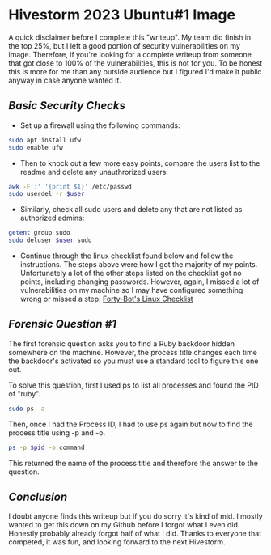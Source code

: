 # Hivestorm 2023 Ubuntu#1 Image

A quick disclaimer before I complete this "writeup". My team did finish in the top 25%, but I left a good portion of security vulnerabilities on my image. Therefore, if you're looking for a complete writeup from someone that got close to 100% of the vulnerabilities, this is not for you. To be honest this is more for me than any outside audience but I figured I'd make it public anyway in case anyone wanted it.

## *Basic Security Checks*
- Set up a firewall using the following commands: 
```sh
sudo apt install ufw
sudo enable ufw
```
- Then to knock out a few more easy points, compare the users list to the readme and delete any unauthrorized users:
```sh
awk -F':' '{print $1}' /etc/passwd
sudo userdel -r $user
```
- Similarly, check all sudo users and delete any that are not listed as authorized admins:
```sh
getent group sudo
sudo deluser $user sudo
```
- Continue through the linux checklist found below and follow the instructions. The steps above were how I got the majority of my points. Unfortunately a lot of the other steps listed on the checklist got no points, including changing passwords. However, again, I missed a lot of vulnerabilities on my machine so I may have configured something wrong or missed a step.
[Forty-Bot's Linux Checklist](https://github.com/Forty-Bot/linux-checklist)

## *Forensic Question #1*
The first forensic question asks you to find a Ruby backdoor hidden somewhere on the machine. However, the process title changes each time the backdoor's activated so you must use a standard tool to figure this one out.

To solve this question, first I used ps to list all processes and found the PID of "ruby".
```sh
sudo ps -a
```
Then, once I had the Process ID, I had to use ps again but now to find the process title using -p and -o.
```sh
ps -p $pid -o command
```
This returned the name of the process title and therefore the answer to the question.

## *Conclusion*
I doubt anyone finds this writeup but if you do sorry it's kind of mid. I mostly wanted to get this down on my Github before I forgot what I even did. Honestly probably already forgot half of what I did. Thanks to everyone that competed, it was fun, and looking forward to the next Hivestorm.
